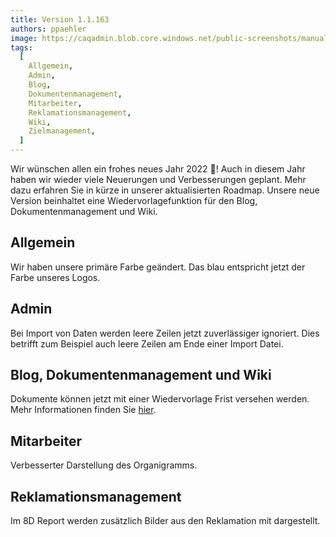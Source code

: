 ```yaml
---
title: Version 1.1.163
authors: ppaehler
image: https://caqadmin.blob.core.windows.net/public-screenshots/manual-screenshots/IdeaCategoryTemplate%202021-10-21%20151116.png
tags:
  [
    Allgemein,
    Admin,
    Blog,
    Dokumentenmanagement,
    Mitarbeiter,
    Reklamationsmanagement,
    Wiki,
    Zielmanagement,
  ]
---
```


Wir wünschen allen ein frohes neues Jahr 2022 🎊! Auch in diesem Jahr haben wir wieder viele Neuerungen und Verbesserungen geplant. Mehr dazu erfahren Sie in kürze in unserer aktualisierten Roadmap.
Unsere neue Version beinhaltet eine Wiedervorlagefunktion für den Blog, Dokumentenmanagement und Wiki.

<!--truncate-->

## Allgemein

Wir haben unsere primäre Farbe geändert. Das blau entspricht jetzt der Farbe unseres Logos.

## Admin

Bei Import von Daten werden leere Zeilen jetzt zuverlässiger ignoriert. Dies betrifft zum Beispiel auch leere Zeilen am Ende einer Import Datei.

## Blog, Dokumentenmanagement und Wiki

Dokumente können jetzt mit einer Wiedervorlage Frist versehen werden.
Mehr Informationen finden Sie [hier](/docs/apps/article-shared/).

## Mitarbeiter

Verbesserter Darstellung des Organigramms.

## Reklamationsmanagement

Im 8D Report werden zusätzlich Bilder aus den Reklamation mit dargestellt.
